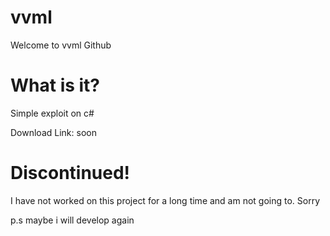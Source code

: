 # vvml
Welcome to vvml Github

# What is it?
Simple exploit on c#

Download Link: soon

# Discontinued!
I have not worked on this project for a long time and am not going to. Sorry


p.s maybe i will develop again
